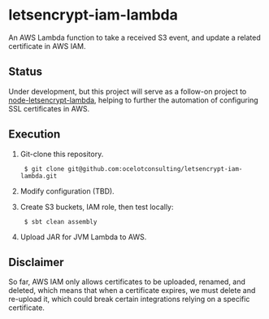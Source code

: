 # letsencrypt-iam-lambda
An AWS Lambda function to take a received S3 event, and update a related certificate in AWS IAM.

## Status
Under development, but this project will serve as a follow-on project to
[node-letsencrypt-lambda](https://github.com/ocelotconsulting/node-letsencrypt-lambda), helping to further the
automation of configuring SSL certificates in AWS.

## Execution
1. Git-clone this repository.

        $ git clone git@github.com:ocelotconsulting/letsencrypt-iam-lambda.git

2. Modify configuration (TBD).

3. Create S3 buckets, IAM role, then test locally:

        $ sbt clean assembly

4. Upload JAR for JVM Lambda to AWS.

## Disclaimer
So far, AWS IAM only allows certificates to be uploaded, renamed, and deleted,
which means that when a certificate expires, we must delete and re-upload it, which could
break certain integrations relying on a specific certificate.